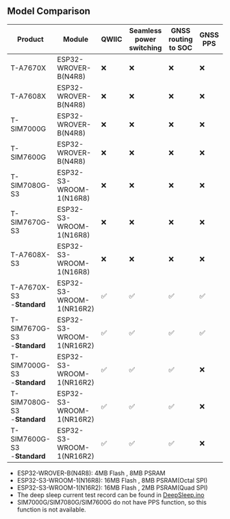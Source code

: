 ## Model Comparison

| Product                        | Module                   | QWIIC | Seamless <br> power <br> switching | GNSS<br> routing<br> to SOC | GNSS<br>PPS | eSIM<br>Pad | BMS | Camera<br>Interface | DeepSleep<br> Current | Pin<br>compatible |
| ------------------------------ | ------------------------ | ----- | ---------------------------------- | --------------------------- | ----------- | ----------- | --- | ------------------- | --------------------- | ----------------- |
| T-A7670X                       | ESP32-WROVER-B(N4R8)     | ❌     | ❌                                  | ❌                           | ❌           | ❌           | ✅   | ❌                   | Avg: 157uA            | ❌                 |
| T-A7608X                       | ESP32-WROVER-B(N4R8)     | ❌     | ❌                                  | ❌                           | ❌           | ❌           | ✅   | ❌                   | Avg: 240uA            | ❌                 |
| T-SIM7000G                     | ESP32-WROVER-B(N4R8)     | ❌     | ❌                                  | ❌                           | ❌           | ❌           | ✅   | ❌                   | Avg: 500uA            | ❌                 |
| T-SIM7600G                     | ESP32-WROVER-B(N4R8)     | ❌     | ❌                                  | ❌                           | ❌           | ❌           | ✅   | ❌                   | Avg: 200uA            | ❌                 |
| T-SIM7080G-S3                  | ESP32-S3-WROOM-1(N16R8)  | ❌     | ❌                                  | ❌                           | ❌           | ❌           | ❌   | ❌                   | Avg: 1.1mA            | ❌                 |
| T-SIM7670G-S3                  | ESP32-S3-WROOM-1(N16R8)  | ❌     | ❌                                  | ❌                           | ❌           | ❌           | ✅   | ❌                   | Avg: 497uA            | ❌                 |
| T-A7608X-S3                    | ESP32-S3-WROOM-1(N16R8)  | ❌     | ❌                                  | ❌                           | ❌           | ❌           | ✅   | ❌                   | Avg: 368uA            | ❌                 |
| T-A7670X-S3<br>-**Standard**   | ESP32-S3-WROOM-1(NR16R2) | ✅     | ✅                                  | ✅                           | ✅           | ✅           | ✅   | ✅                   | Avg: 314uA            | ✅                 |
| T-SIM7670G-S3<br>-**Standard** | ESP32-S3-WROOM-1(NR16R2) | ✅     | ✅                                  | ✅                           | ✅           | ✅           | ✅   | ✅                   | Avg: 147uA            | ✅                 |
| T-SIM7000G-S3<br>-**Standard** | ESP32-S3-WROOM-1(NR16R2) | ✅     | ✅                                  | ✅                           | ❌           | ✅           | ✅   | ✅                   | Avg: 166uA            | ✅                 |
| T-SIM7080G-S3<br>-**Standard** | ESP32-S3-WROOM-1(NR16R2) | ✅     | ✅                                  | ✅                           | ❌           | ✅           | ✅   | ✅                   | Avg: 128uA            | ✅                 |
| T-SIM7600G-S3<br>-**Standard** | ESP32-S3-WROOM-1(NR16R2) | ✅     | ✅                                  | ✅                           | ❌           | ✅           | ✅   | ✅                   | Avg: 128uA            | ✅                 |

- ESP32-WROVER-B(N4R8): 4MB Flash , 8MB PSRAM
- ESP32-S3-WROOM-1(N16R8): 16MB Flash , 8MB PSRAM(Octal SPI)
- ESP32-S3-WROOM-1(N16R2): 16MB Flash , 2MB PSRAM(Quad SPI)
- The deep sleep current test record can be found in [DeepSleep.ino](../examples/DeepSleep/DeepSleep.ino)
- SIM7000G/SIM7080G/SIM7600G do not have PPS function, so this function is not available.
